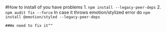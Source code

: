 #How to install of you have problems
    1. `npm install --legacy-peer-deps`
    2. `npm audit fix --force`
    In case it throws emotion/stylized error do `npm install @emotion/styled --legacy-peer-deps`

    ##We need to fix it^^